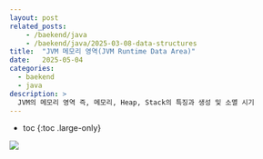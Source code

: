 ```yaml
---
layout: post
related_posts:
    - /baekend/java
    - /baekend/java/2025-03-08-data-structures
title:  "JVM 메모리 영역(JVM Runtime Data Area)"
date:   2025-05-04
categories:
  - baekend
  - java
description: >
  JVM의 메모리 영역 즉, 메모리, Heap, Stack의 특징과 생성 및 소멸 시기
---
```

* toc
{:toc .large-only}

![](https://miro.medium.com/v2/resize:fit:1400/format:webp/0*vz5rjm4zz1hfYZtK.png )